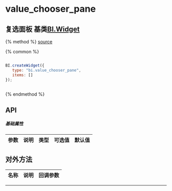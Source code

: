 # value_chooser_pane

## 复选面板 基类[BI.Widget](/core/widget.md)

{% method %}
[source](https://jsfiddle.net/fineui/ezxp578m/)

{% common %}
```javascript

BI.createWidget({
   type: "bi.value_chooser_pane",
   items: []
});



```

{% endmethod %}

## API
##### 基础属性
| 参数    | 说明           | 类型  | 可选值 | 默认值
| :------ |:-------------  | :-----| :----|:----



## 对外方法
| 名称     | 说明                           |  回调参数
| :------ |:-------------                  | :-----



---